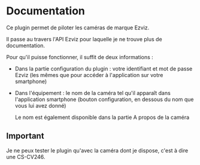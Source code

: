 # Documentation

Ce plugin permet de piloter les caméras de marque Ezviz.

Il passe au travers l'API Ezviz pour laquelle je ne trouve plus de documentation.

Pour qu'il puisse fonctionner, il suffit de deux informations :
 - Dans la partie configuration du plugin : votre identifiant et mot de passe Ezviz (les mêmes que pour accéder à l'application sur votre smartphone)
 - Dans l'équipement : le nom de la caméra tel qu'il apparaît dans l'application smartphone (bouton configuration, en dessous du nom que vous lui avez donné)

   Le nom est également disponible dans la partie A propos de la caméra

## Important
Je ne peux tester le plugin qu'avec la caméra dont je dispose, c'est à dire une CS-CV246.

